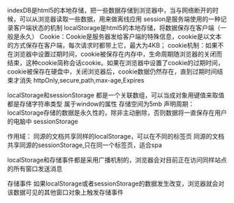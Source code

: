 indexDB是html5的本地存储，把一些数据存储到浏览器中，当与网络断开的时候，可以从浏览器读取一些数据，用来做离线应用
session是服务端使用的一种记录客户端状态的机制
localStorage是html5的本地存储，将数据保存在客户端（一般是永久）
Cookie：Cookie是服务器发给客户端的特殊信息，cookie是以文本的方式保存在客户端，每次请求时都带上它，最大为4KB；
cookie机制：如果不在浏览器中设置过期时间，cookie被保存在内存中，生命周期随浏览器的关闭而结束，这种cookie简称会话cookie。如果在浏览器中设置了cookie的过期时间，cookie被保存在硬盘中，关闭浏览器后，cookie数据仍然存在，直到过期时间结束才消失
httpOnly,secure,path,max-age,Expires



localStorage和sessionStorage
都是一个关联数组，可以当成对象用键值来取值
都是存储字符串类型
属于window的属性
存储空间为5mb
声明周期：
localStorage存储的数据是永久性的，除非主动删除，否则数据将一直保存在用户的电脑中
sessionStorage

作用域：
同源的文档共享同样的localStorage，可以在不同的标签页
同源的文档共享同源的sessionStorage,只在同一个标签页，适合spa

localStorage和存储事件都是采用广播机制的，浏览器会对目前正在访问同样站点的所有窗口发送消息

存储事件
如果localStorage或者sessionStorage的数据发生改变，浏览器就会对该数据可见的其他窗口对象上触发存储事件
